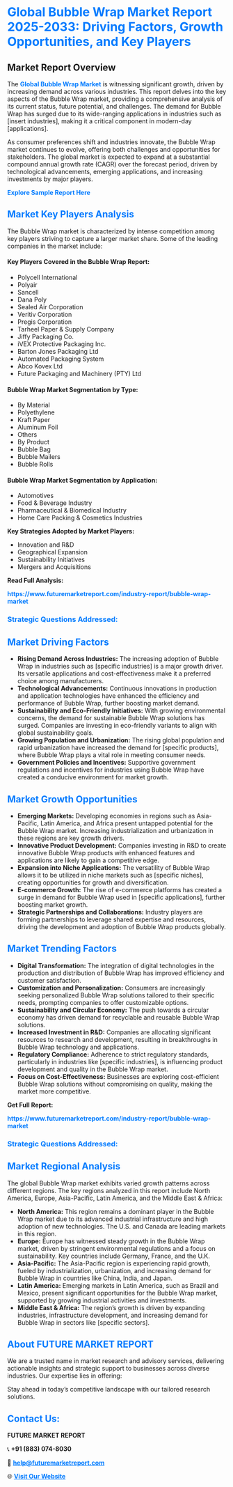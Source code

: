 <h1 style="color: #007BFF;">Global Bubble Wrap Market Report 2025-2033: Driving Factors, Growth Opportunities, and Key Players</h1>

<section id="overview">
<h2>Market Report Overview</h2>
<p>The <a href="https://www.futuremarketreport.com/industry-report/bubble-wrap-market" style="color: #007BFF; text-decoration: none;"><strong>Global Bubble Wrap Market</strong></a> is witnessing significant growth, driven by increasing demand across various industries. This report delves into the key aspects of the Bubble Wrap market, providing a comprehensive analysis of its current status, future potential, and challenges. The demand for Bubble Wrap has surged due to its wide-ranging applications in industries such as [insert industries], making it a critical component in modern-day [applications].</p>
<p>As consumer preferences shift and industries innovate, the Bubble Wrap market continues to evolve, offering both challenges and opportunities for stakeholders. The global market is expected to expand at a substantial compound annual growth rate (CAGR) over the forecast period, driven by technological advancements, emerging applications, and increasing investments by major players.</p>
</section>

<section id="overview">
<p><a href="https://www.futuremarketreport.com/request-sample/reportId=108811" style="color: #007BFF; text-decoration: none;"><strong>Explore Sample Report Here</strong></a></p>
</section>

<section id="key-players">
<h2 style="color: #007BFF;">Market Key Players Analysis</h2>
<p>The Bubble Wrap market is characterized by intense competition among key players striving to capture a larger market share. Some of the leading companies in the market include:</p>
<h4>Key Players Covered in the Bubble Wrap Report:</h4>
<ul><li>Polycell International</li><li>Polyair</li><li>Sancell</li><li>Dana Poly</li><li>Sealed Air Corporation</li><li>Veritiv Corporation</li><li>Pregis Corporation</li><li>Tarheel Paper &amp; Supply Company</li><li>Jiffy Packaging Co.</li><li>iVEX Protective Packaging Inc.</li><li>Barton Jones Packaging Ltd</li><li>Automated Packaging System</li><li>Abco Kovex Ltd</li><li>Future Packaging and Machinery (PTY) Ltd</li></ul>
<h4>Bubble Wrap Market Segmentation by Type:</h4>
<ul><li>By Material</li><li>Polyethylene</li><li>Kraft Paper</li><li>Aluminum Foil</li><li>Others</li><li>By Product</li><li>Bubble Bag</li><li>Bubble Mailers</li><li>Bubble Rolls</li></ul>

<h4>Bubble Wrap Market Segmentation by Application:</h4>
<ul><li>Automotives</li><li>Food &amp; Beverage Industry</li><li>Pharmaceutical &amp; Biomedical Industry</li><li>Home Care Packing &amp; Cosmetics Industries</li></ul>
<p><strong>Key Strategies Adopted by Market Players:</strong></p>
<ul>
<li>Innovation and R&D</li>
<li>Geographical Expansion</li>
<li>Sustainability Initiatives</li>
<li>Mergers and Acquisitions</li>
</ul>
</section>

<section>
<p><strong>Read Full Analysis: </strong></p><a href="https://www.futuremarketreport.com/industry-report/bubble-wrap-market" style="color: #007BFF; text-decoration: none;"><strong>https://www.futuremarketreport.com/industry-report/bubble-wrap-market</strong></a>
<h3 style="color: #007BFF;">Strategic Questions Addressed:</h3>
</section>

<section id="driving-factors">
<h2 style="color: #007BFF;">Market Driving Factors</h2>
<ul>
<li><strong>Rising Demand Across Industries:</strong> The increasing adoption of Bubble Wrap in industries such as [specific industries] is a major growth driver. Its versatile applications and cost-effectiveness make it a preferred choice among manufacturers.</li>
<li><strong>Technological Advancements:</strong> Continuous innovations in production and application technologies have enhanced the efficiency and performance of Bubble Wrap, further boosting market demand.</li>
<li><strong>Sustainability and Eco-Friendly Initiatives:</strong> With growing environmental concerns, the demand for sustainable Bubble Wrap solutions has surged. Companies are investing in eco-friendly variants to align with global sustainability goals.</li>
<li><strong>Growing Population and Urbanization:</strong> The rising global population and rapid urbanization have increased the demand for [specific products], where Bubble Wrap plays a vital role in meeting consumer needs.</li>
<li><strong>Government Policies and Incentives:</strong> Supportive government regulations and incentives for industries using Bubble Wrap have created a conducive environment for market growth.</li>
</ul>
</section>

<section id="growth-opportunities">
<h2 style="color: #007BFF;">Market Growth Opportunities</h2>
<ul>
<li><strong>Emerging Markets:</strong> Developing economies in regions such as Asia-Pacific, Latin America, and Africa present untapped potential for the Bubble Wrap market. Increasing industrialization and urbanization in these regions are key growth drivers.</li>
<li><strong>Innovative Product Development:</strong> Companies investing in R&D to create innovative Bubble Wrap products with enhanced features and applications are likely to gain a competitive edge.</li>
<li><strong>Expansion into Niche Applications:</strong> The versatility of Bubble Wrap allows it to be utilized in niche markets such as [specific niches], creating opportunities for growth and diversification.</li>
<li><strong>E-commerce Growth:</strong> The rise of e-commerce platforms has created a surge in demand for Bubble Wrap used in [specific applications], further boosting market growth.</li>
<li><strong>Strategic Partnerships and Collaborations:</strong> Industry players are forming partnerships to leverage shared expertise and resources, driving the development and adoption of Bubble Wrap products globally.</li>
</ul>
</section>

<section id="trending-factors">
<h2 style="color: #007BFF;">Market Trending Factors</h2>
<ul>
<li><strong>Digital Transformation:</strong> The integration of digital technologies in the production and distribution of Bubble Wrap has improved efficiency and customer satisfaction.</li>
<li><strong>Customization and Personalization:</strong> Consumers are increasingly seeking personalized Bubble Wrap solutions tailored to their specific needs, prompting companies to offer customizable options.</li>
<li><strong>Sustainability and Circular Economy:</strong> The push towards a circular economy has driven demand for recyclable and reusable Bubble Wrap solutions.</li>
<li><strong>Increased Investment in R&D:</strong> Companies are allocating significant resources to research and development, resulting in breakthroughs in Bubble Wrap technology and applications.</li>
<li><strong>Regulatory Compliance:</strong> Adherence to strict regulatory standards, particularly in industries like [specific industries], is influencing product development and quality in the Bubble Wrap market.</li>
<li><strong>Focus on Cost-Effectiveness:</strong> Businesses are exploring cost-efficient Bubble Wrap solutions without compromising on quality, making the market more competitive.</li>
</ul>
</section>

<section>
<p><strong>Get Full Report: </strong></p><a href="https://www.futuremarketreport.com/industry-report/bubble-wrap-market" style="color: #007BFF; text-decoration: none;"><strong>https://www.futuremarketreport.com/industry-report/bubble-wrap-market</strong></a>
<h3 style="color: #007BFF;">Strategic Questions Addressed:</h3>
</section>


<section id="regional-analysis">
<h2 style="color: #007BFF;">Market Regional Analysis</h2>
<p>The global Bubble Wrap market exhibits varied growth patterns across different regions. The key regions analyzed in this report include North America, Europe, Asia-Pacific, Latin America, and the Middle East & Africa:</p>
<ul>
<li><strong>North America:</strong> This region remains a dominant player in the Bubble Wrap market due to its advanced industrial infrastructure and high adoption of new technologies. The U.S. and Canada are leading markets in this region.</li>
<li><strong>Europe:</strong> Europe has witnessed steady growth in the Bubble Wrap market, driven by stringent environmental regulations and a focus on sustainability. Key countries include Germany, France, and the U.K.</li>
<li><strong>Asia-Pacific:</strong> The Asia-Pacific region is experiencing rapid growth, fueled by industrialization, urbanization, and increasing demand for Bubble Wrap in countries like China, India, and Japan.</li>
<li><strong>Latin America:</strong> Emerging markets in Latin America, such as Brazil and Mexico, present significant opportunities for the Bubble Wrap market, supported by growing industrial activities and investments.</li>
<li><strong>Middle East & Africa:</strong> The region’s growth is driven by expanding industries, infrastructure development, and increasing demand for Bubble Wrap in sectors like [specific sectors].</li>
</ul>
</section>

<footer>
<h2 style="color: #007BFF;">About FUTURE MARKET REPORT</h2>
<p>We are a trusted name in market research and advisory services, delivering actionable insights and strategic support to businesses across diverse industries. Our expertise lies in offering:</p>

<p>Stay ahead in today’s competitive landscape with our tailored research solutions.</p>

<h2 style="color: #007BFF;">Contact Us:</h2>
<p><strong>FUTURE MARKET REPORT</strong></p>
<p>📞 <strong>+91 (883) 074-8030</strong></p>
<p>📧 <strong><a href="mailto:help@futuremarketreport.com" style="color: #007BFF;">help@futuremarketreport.com</a></strong></p>
<p>🌐 <strong><a href="https://www.futuremarketreport.com/" style="color: #007BFF;">Visit Our Website</a></strong></p>
</footer>